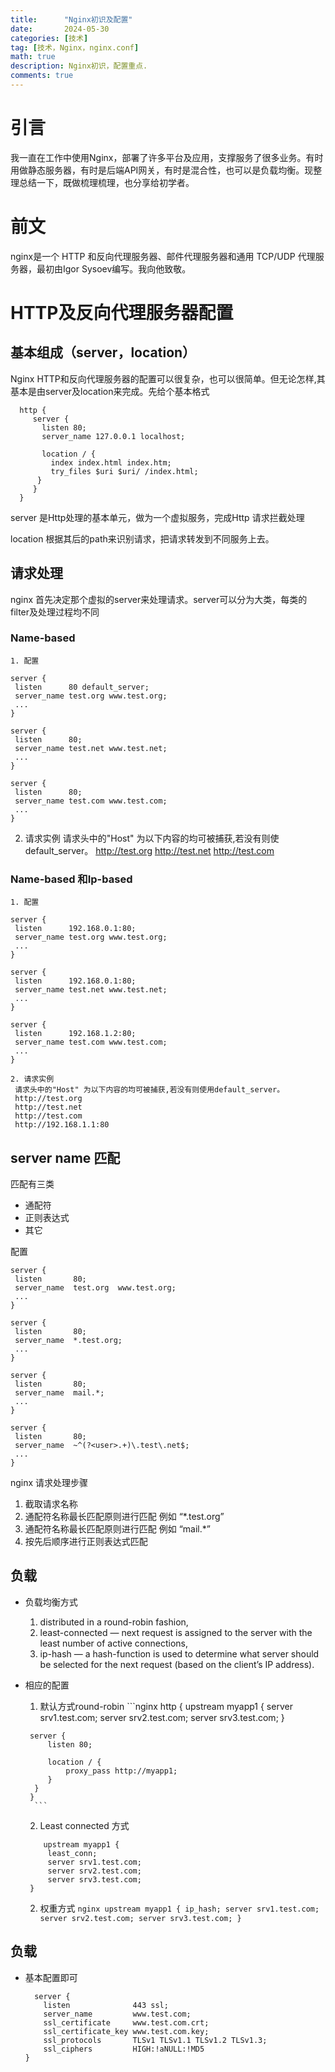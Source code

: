 ```yaml
---
title:      "Nginx初识及配置"
date:       2024-05-30
categories: [技术]
tag: [技术，Nginx，nginx.conf]
math: true
description: Nginx初识，配置重点.
comments: true
---
```

# 引言
我一直在工作中使用Nginx，部署了许多平台及应用，支撑服务了很多业务。有时用做静态服务器，有时是后端API网关，有时是混合性，也可以是负载均衡。现整理总结一下，既做梳理梳理，也分享给初学者。
# 前文
nginx是一个 HTTP 和反向代理服务器、邮件代理服务器和通用 TCP/UDP 代理服务器，最初由Igor Sysoev编写。我向他致敬。

# HTTP及反向代理服务器配置
## 基本组成（server，location）
  Nginx HTTP和反向代理服务器的配置可以很复杂，也可以很简单。但无论怎样,其基本是由server及location来完成。先给个基本格式
 ```nginx
   http {
      server {
        listen 80;
        server_name 127.0.0.1 localhost;

        location / {
          index index.html index.htm;
          try_files $uri $uri/ /index.html;
       }
      }
   }
 ```
  server 是Http处理的基本单元，做为一个虚拟服务，完成Http 请求拦截处理

  location 根据其后的path来识别请求，把请求转发到不同服务上去。

## 请求处理
 nginx 首先决定那个虚拟的server来处理请求。server可以分为大类，每类的filter及处理过程均不同  
### Name-based 
    1. 配置
   ```nginx
   server {
    listen      80 default_server;
    server_name test.org www.test.org;
    ...
   }

   server {
    listen      80;
    server_name test.net www.test.net;
    ...
   }

   server {
    listen      80;
    server_name test.com www.test.com;
    ...
   }
   ```
   2. 请求实例
   请求头中的"Host" 为以下内容的均可被捕获,若没有则使default_server。
   http://test.org
   http://test.net
   http://test.com
  
###  Name-based 和Ip-based
    1. 配置
   ```nginx
   server {
    listen      192.168.0.1:80;
    server_name test.org www.test.org;
    ...
   }

   server {
    listen      192.168.0.1:80;
    server_name test.net www.test.net;
    ...
   }

   server {
    listen      192.168.1.2:80;
    server_name test.com www.test.com;
    ...
   }
   ```
    2. 请求实例
     请求头中的"Host" 为以下内容的均可被捕获,若没有则使用default_server。
     http://test.org
     http://test.net
     http://test.com
     http://192.168.1.1:80

## server name 匹配
匹配有三类
- 通配符
- 正则表达式
- 其它

配置
   ```nginx
   server {
    listen       80;
    server_name  test.org  www.test.org;
    ...
   }

   server {
    listen       80;
    server_name  *.test.org;
    ...
   }

   server {
    listen       80;
    server_name  mail.*;
    ...
   }

   server {
    listen       80;
    server_name  ~^(?<user>.+)\.test\.net$;
    ...
   }
   ```
nginx 请求处理步骤
1. 截取请求名称
2. 通配符名称最长匹配原则进行匹配 例如 “*.test.org”
3. 通配符名称最长匹配原则进行匹配 例如 “mail.*”
4. 按先后顺序进行正则表达式匹配

## 负载
 - 负载均衡方式
     1. distributed in a round-robin fashion,
     2. least-connected — next request is assigned to the      server with the least number of active connections,
     3. ip-hash — a hash-function is used to determine what      server should be selected for the next request (based on      the client’s IP address).
 - 相应的配置
      1. 默认方式round-robin
       ```nginx
       http {
        upstream myapp1 {
            server srv1.test.com;
            server srv2.test.com;
            server srv3.test.com;
        }
    
        server {
            listen 80;
    
            location / {
                proxy_pass http://myapp1;
            }
         }
        }
         ```
      2. Least connected 方式
      ```nginx
          upstream myapp1 {
           least_conn;
           server srv1.test.com;
           server srv2.test.com;
           server srv3.test.com;
       }
      ```
      2. 权重方式
                   ```nginx
                        upstream myapp1 {
                         ip_hash;
                         server srv1.test.com;
                         server srv2.test.com;
                         server srv3.test.com;
                    }
                   ```

## 负载
   - 基本配置即可
      ``` nginx
        server {
          listen              443 ssl;
          server_name         www.test.com;
          ssl_certificate     www.test.com.crt;
          ssl_certificate_key www.test.com.key;
          ssl_protocols       TLSv1 TLSv1.1 TLSv1.2 TLSv1.3;
          ssl_ciphers         HIGH:!aNULL:!MD5
      }
      ```
  
 
 
